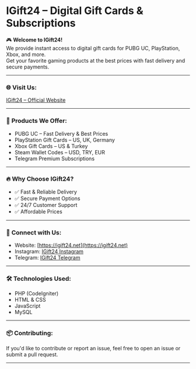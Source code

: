 # IGift24 – Digital Gift Cards & Subscriptions

🎮 **Welcome to IGift24!**  
We provide instant access to digital gift cards for PUBG UC, PlayStation, Xbox, and more.  
Get your favorite gaming products at the best prices with fast delivery and secure payments.  

---

### 🌐 **Visit Us:**
[IGift24 – Official Website](https://igift24.net)

---

### 🚀 **Products We Offer:**
- PUBG UC – Fast Delivery & Best Prices  
- PlayStation Gift Cards – US, UK, Germany  
- Xbox Gift Cards – US & Turkey  
- Steam Wallet Codes – USD, TRY, EUR  
- Telegram Premium Subscriptions  

---

### 🔥 **Why Choose IGift24?**
- ✅ Fast & Reliable Delivery  
- ✅ Secure Payment Options  
- ✅ 24/7 Customer Support  
- ✅ Affordable Prices  

---

### 💌 **Connect with Us:**
- Website: [https://igift24.net](https://igift24.net)  
- Instagram: [IGift24 Instagram](https://www.instagram.com/igift24net)  
- Telegram: [IGift24 Telegram](https://t.me/igift24)  

---

### 🛠️ **Technologies Used:**
- PHP (CodeIgniter)
- HTML & CSS
- JavaScript
- MySQL

---

### 📦 **Contributing:**
If you'd like to contribute or report an issue, feel free to open an issue or submit a pull request.

---
